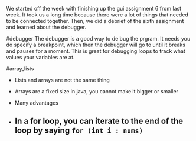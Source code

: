 We started off the week with finishing up the gui assignment 6 from last week. It took us a long time because there were a lot of things that needed to be connected together. Then, we did a debrief of the sixth assignment and learned about the debugger.

#debugger
The debugger is a good way to de bug the prgram. It needs you do specify a breakpoint, which then the debugger will go to until it breaks and pauses for a moment. This is great for debugging loops to track what values your variables are at. 

#array_lists
- Lists and arrays are not the same thing
- Arrays are a fixed size in java, you cannot make it bigger or smaller
- Many advantages

- In a for loop, you can iterate to the end of the loop by saying 
  `for (int i : nums)`
  - 